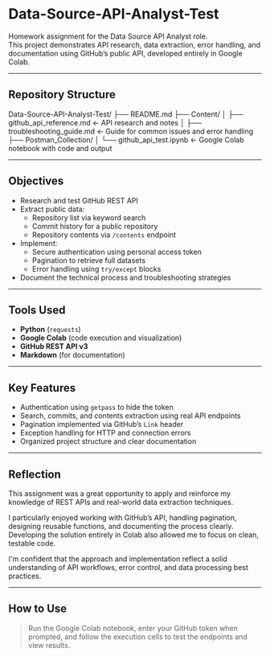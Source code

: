 # Data-Source-API-Analyst-Test

Homework assignment for the Data Source API Analyst role.  
This project demonstrates API research, data extraction, error handling, and documentation using GitHub’s public API, developed entirely in Google Colab.

---

## Repository Structure

Data-Source-API-Analyst-Test/
├── README.md 
├── Content/
│ ├── github_api_reference.md ← API research and notes
│ ├── troubleshooting_guide.md ← Guide for common issues and error handling
├── Postman_Collection/
│ └── github_api_test.ipynb ← Google Colab notebook with code and output



---

## Objectives

- Research and test GitHub REST API
- Extract public data:
  - Repository list via keyword search
  - Commit history for a public repository
  - Repository contents via `/contents` endpoint
- Implement:
  - Secure authentication using personal access token
  - Pagination to retrieve full datasets
  - Error handling using `try/except` blocks
- Document the technical process and troubleshooting strategies

---

## Tools Used

- **Python** (`requests`)
- **Google Colab** (code execution and visualization)
- **GitHub REST API v3**
- **Markdown** (for documentation)

---

## Key Features

-  Authentication using `getpass` to hide the token
-  Search, commits, and contents extraction using real API endpoints
-  Pagination implemented via GitHub’s `Link` header
-  Exception handling for HTTP and connection errors
-  Organized project structure and clear documentation

---

## Reflection

This assignment was a great opportunity to apply and reinforce my knowledge of REST APIs and real-world data extraction techniques.  

I particularly enjoyed working with GitHub’s API, handling pagination, designing reusable functions, and documenting the process clearly. Developing the solution entirely in Colab also allowed me to focus on clean, testable code.  

I'm confident that the approach and implementation reflect a solid understanding of API workflows, error control, and data processing best practices.

---

## How to Use

> Run the Google Colab notebook, enter your GitHub token when prompted, and follow the execution cells to test the endpoints and view results.


